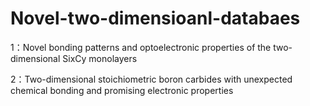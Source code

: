 # Novel-two-dimensioanl-databaes
1：Novel bonding patterns and optoelectronic properties of the two-dimensional SixCy monolayers

2：Two-dimensional stoichiometric boron carbides with unexpected chemical bonding and promising electronic properties
